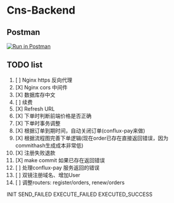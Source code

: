 # Cns-Backend

## Postman
[![Run in Postman](https://run.pstmn.io/button.svg)](https://app.getpostman.com/run-collection/22322698-cd32951a-a24f-4fd5-a9fb-2e26f057532c?action=collection%2Ffork&collection-url=entityId%3D22322698-cd32951a-a24f-4fd5-a9fb-2e26f057532c%26entityType%3Dcollection%26workspaceId%3D0df0c5b3-6c0a-47ee-ab26-8ba0139261e4)

## TODO list
1. [ ] Nginx https 反向代理
2. [X] Nginx cors 中间件
3. [X] 数据库存中文
4. [ ] 续费
5. [X] Refresh URL
6. [X] 下单时判断前端价格是否正确
7. [X] 下单时事务调整
8. [X] 根据订单到期时间，自动关闭订单(conflux-pay来做)
9. [X] 根据流程图完善下单逻辑(现在order已存在直接返回错误，因为commithash生成成本非常低)
10. [X] 注册失败退款
11. [X] make commit 如果已存在返回错误
12. [ ] 处理conflux-pay 服务返回的错误
13. [ ] 双镜注册域名、增加User
14. [ ] 调整routers: register/orders, renew/orders

INIT
SEND_FAILED
EXECUTE_FAILED
EXECUTED_SUCCESS